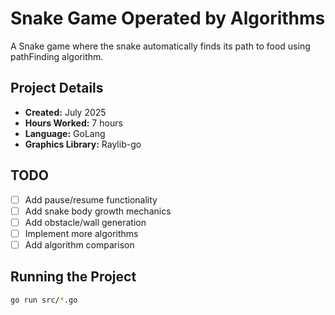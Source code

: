 # Snake Game Operated by Algorithms

A Snake game where the snake automatically finds its path to food using pathFinding algorithm.

## Project Details
- **Created:** July 2025
- **Hours Worked:** 7 hours
- **Language:** GoLang
- **Graphics Library:** Raylib-go


## TODO
- [ ] Add pause/resume functionality
- [ ] Add snake body growth mechanics
- [ ] Add obstacle/wall generation
- [ ] Implement more algorithms
- [ ] Add algorithm comparison

## Running the Project
```bash
go run src/*.go
```